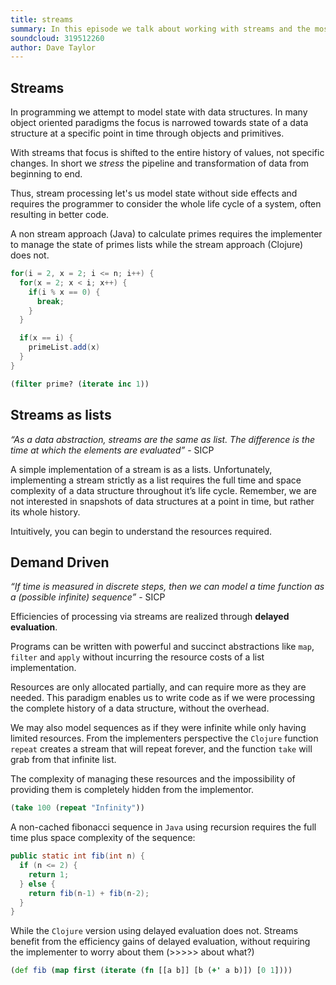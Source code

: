 ```yaml
---
title: streams
summary: In this episode we talk about working with streams and the most common stream operations.
soundcloud: 319512260
author: Dave Taylor
---
```


## Streams

In programming we attempt to model state with data structures. In many object oriented paradigms the focus is narrowed towards state of a data structure at a specific point in time through objects and primitives. 

With streams that focus is shifted to the entire history of values, not specific changes. In short we _stress_ the pipeline and transformation of data from beginning to end. 

Thus, stream processing let's us model state without side effects and requires the programmer to consider the whole life cycle of a system, often resulting in better code.

A non stream approach (Java) to calculate primes requires the implementer to manage the state of primes lists while the stream approach (Clojure) does not.

``` java
for(i = 2, x = 2; i <= n; i++) {
  for(x = 2; x < i; x++) {
    if(i % x == 0) {
      break;
    }
  }

  if(x == i) {
    primeList.add(x)
  }
}
```

``` clojure
(filter prime? (iterate inc 1))
```

## Streams as lists

_“As a data abstraction, streams are the same as list. The difference is the time at which the elements are evaluated”_ - SICP

A simple implementation of a stream is as a lists. Unfortunately, implementing a stream strictly as a list requires the full time and space complexity of a data structure throughout it’s life cycle. Remember, we are not interested in snapshots of data structures at a point in time, but rather its whole history. 

Intuitively, you can begin to understand the resources required.


## Demand Driven

_“If time is measured in discrete steps, then we can model a time function as a (possible infinite) sequence”_ - SICP  

Efficiencies of processing via streams are realized through __delayed evaluation__. 

Programs can be written with powerful and succinct abstractions like `map`, `filter` and `apply` without incurring the resource costs of a list implementation. 

Resources are only allocated partially, and can require more as they are needed. This paradigm enables us to write code as if we were processing the complete history of a data structure, without the overhead. 

We may also model sequences as if they were infinite while only having limited resources. From the implementers perspective the `Clojure` function `repeat` creates a stream that will repeat forever, and the function `take` will grab from that infinite list. 

The complexity of managing these resources and the impossibility of providing them is completely hidden from the implementor.

``` clojure
(take 100 (repeat "Infinity"))

```

A non-cached fibonacci sequence in `Java` using recursion requires the full time plus space complexity of the sequence:

``` java
public static int fib(int n) {
  if (n <= 2) { 
    return 1;
  } else {
    return fib(n-1) + fib(n-2); 
  }
}
```

While the `Clojure` version using delayed evaluation does not. Streams benefit from the efficiency gains of delayed evaluation, without requiring the implementer to worry about them (>>>>> about what?)
  
```clojure
(def fib (map first (iterate (fn [[a b]] [b (+' a b)]) [0 1])))
```
